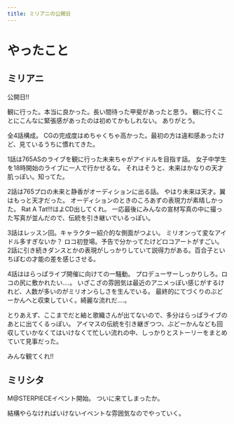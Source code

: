 ```yaml
---
title: ミリアニの公開日
---
```


# やったこと

## ミリアニ

公開日!!

観に行った。本当に良かった。長い間待った甲斐があったと思う。
観に行くことにこんなに緊張感があったのは初めてかもしれない。
ありがとう。

全4話構成。
CGの完成度はめちゃくちゃ高かった。最初の方は違和感あったけど、見ているうちに慣れてきた。

1話は765ASのライブを観に行った未来ちゃがアイドルを目指す話。
女子中学生を18時開始のライブに一人で行かせるな。
それはそうと、未来はかなりの天才肌っぽい。知ってた。

2話は765プロの未来と静香がオーディションに出る話。
やはり未来は天才。翼はもっと天才だった。
オーディションのときのころあずの表現力が素晴しかった。
Rat A Tat!!!はよCD出してくれ。
一応最後にみんなの宣材写真の中に撮った写真が並んだので、伝統を引き継いでいるっぽい。

3話はレッスン回。キャラクター紹介的な側面がつよい。
ミリオンって変なアイドル多すぎないか？
ロコ初登場。予告で分かってたけどロコアートがすごい。
2話に引き続きダンスとかの表現がしっかりしていて説得力がある。百合子といちぽむの才能の差を感じさせる。

4話ははらっぱライブ開催に向けての一騒動。
プロデューサーしっかりしろ。ロコの尻に敷かれたい‥‥。
いざこざの雰囲気は最近のアニメっぽい感じがするけれど、人数が多いのがミリオンらしさを生んでいる。
最終的にてづくりのぶどーかんへと収束していく。綺麗な流れだ‥‥。

とりあえず、ここまでだと紬と歌織さんが出てないので、多分はらっぱライブのあとに出てくるっぽい。
アイマスの伝統を引き継ぎつつ、ぶどーかんなども回収していかなくてはいけなくて忙しい流れの中、しっかりとストーリーをまとめていて見事だった。

みんな観てくれ!!

## ミリシタ

M@STERPIECEイベント開始。
ついに来てしまったか。

結構やらなければいけないイベントな雰囲気なのでやっていく。
